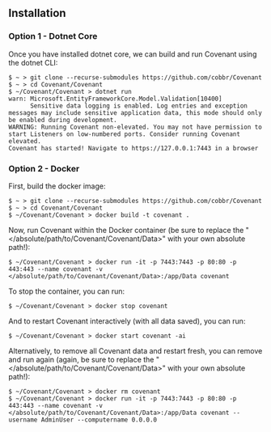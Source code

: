 ## Installation
### Option 1 - Dotnet Core
Once you have installed dotnet core, we can build and run Covenant using the dotnet CLI:
```
$ ~ > git clone --recurse-submodules https://github.com/cobbr/Covenant
$ ~ > cd Covenant/Covenant
$ ~/Covenant/Covenant > dotnet run
warn: Microsoft.EntityFrameworkCore.Model.Validation[10400]
      Sensitive data logging is enabled. Log entries and exception messages may include sensitive application data, this mode should only be enabled during development.
WARNING: Running Covenant non-elevated. You may not have permission to start Listeners on low-numbered ports. Consider running Covenant elevated.
Covenant has started! Navigate to https://127.0.0.1:7443 in a browser
```

### Option 2 - Docker
First, build the docker image:
```
$ ~ > git clone --recurse-submodules https://github.com/cobbr/Covenant
$ ~ > cd Covenant/Covenant
$ ~/Covenant/Covenant > docker build -t covenant .
```

Now, run Covenant within the Docker container (be sure to replace the "</absolute/path/to/Covenant/Covenant/Data>" with your own absolute path!):
```
$ ~/Covenant/Covenant > docker run -it -p 7443:7443 -p 80:80 -p 443:443 --name covenant -v </absolute/path/to/Covenant/Covenant/Data>:/app/Data covenant
```

To stop the container, you can run:
```
$ ~/Covenant/Covenant > docker stop covenant
```

And to restart Covenant interactively (with all data saved), you can run:
```
$ ~/Covenant/Covenant > docker start covenant -ai
```

Alternatively, to remove all Covenant data and restart fresh, you can remove and run again (again, be sure to replace the "</absolute/path/to/Covenant/Covenant/Data>" with your own absolute path!):
```
$ ~/Covenant/Covenant > docker rm covenant
$ ~/Covenant/Covenant > docker run -it -p 7443:7443 -p 80:80 -p 443:443 --name covenant -v </absolute/path/to/Covenant/Covenant/Data>:/app/Data covenant --username AdminUser --computername 0.0.0.0
```

